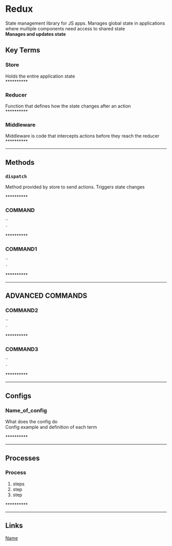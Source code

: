 # Redux

State management library for JS apps. Manages global state in applications where multiple components need access to shared state  
**Manages and updates state**

## Key Terms

### Store

Holds the entire application state  
\*\*\*\*\*\*\*\*\*\*

### Reducer

Function that defines how the state changes after an action  
\*\*\*\*\*\*\*\*\*\*

### Middleware  

Middleware is code that intercepts actions before they reach the reducer  
\*\*\*\*\*\*\*\*\*\*

---

## Methods

### `dispatch`

Method provided by store to send actions. Triggers state changes

\*\*\*\*\*\*\*\*\*\*

### COMMAND

``  
`-`

\*\*\*\*\*\*\*\*\*\*

### COMMAND1

``  
`-`

\*\*\*\*\*\*\*\*\*\*

---

## ADVANCED COMMANDS

### COMMAND2

``  
`-`

\*\*\*\*\*\*\*\*\*\*

### COMMAND3

``  
`-`

\*\*\*\*\*\*\*\*\*\*

---

## Configs

### Name_of_config

What does the config do  
Config example and definition of each term

\*\*\*\*\*\*\*\*\*\*

---

## Processes

### Process

1. steps
2. step
3. step

\*\*\*\*\*\*\*\*\*\*

---

## Links

[Name](link)  
